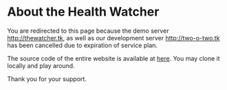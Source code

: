 # About the Health Watcher
You are redirected to this page because the demo server <http://thewatcher.tk>, as well as our development server <http://two-o-two.tk> has been cancelled due to expiration of service plan. 

The source code of the entire website is available at [here](https://github.com/x-magic/the-health-watcher). You may clone it locally and play around. 

Thank you for your support. 
